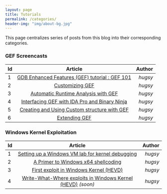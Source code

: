 ```yaml
---
layout: page
title: Tutorials
permalink: /categories/
header-img: "img/about-bg.jpg"
---
```


This page centralizes series of posts from this blog into their corresponding
categories.


### GEF Screencasts ###

| Id | Article | Author  |
|:---|:-------:|--------:|
| 1 | [GDB Enhanced Features (GEF) tutorial : GEF 101](https://www.youtube.com/watch?v=KWG7prhH-ks) | _hugsy_ |
| 2 | [Customizing GEF](https://www.youtube.com/watch?v=Pnv-FeWu4DE)  | _hugsy_  |
| 3 | [Automatic Runtime Analysis with GEF](https://www.youtube.com/watch?v=DoGPfi9zs6M)  | _hugsy_  |
| 4 | [Interfacing GEF with IDA Pro and Binary Ninja](https://www.youtube.com/watch?v=QJKmcZumWyA)  | _hugsy_  |
| 5 | [Creating and Using Custom structure with GEF](https://www.youtube.com/watch?v=pid2aW7Bt_w)  | _hugsy_  |
| 6 | [Extending GEF](https://www.youtube.com/watch?v=QsBn1nIOnWk)  | _hugsy_  |


### Windows Kernel Exploitation  ###

| Id | Article | Author  |
|:-|:--:|-:|
| 1  | [Setting up a Windows VM lab for kernel debugging](/2017/08/07/setting-up-a-windows-vm-lab-for-kernel-debugging) | _hugsy_ |
| 2  | [A Primer to Windows x64 shellcoding](/2017/08/14/a-primer-to-windows-x64-shellcoding) | _hugsy_  |
| 3  | [First exploit in Windows Kernel (HEVD)](/2017/08/17/first-exploit-in-windows-kernel-hevd) | _hugsy_  |
| 4  | [Write-What-Where exploits in Windows Kernel (HEVD)](#) _(soon)_ | _hugsy_  |
